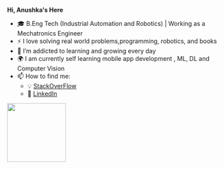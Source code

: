 **Hi, Anushka's Here**
- 🎓 B.Eng Tech (Industrial Automation and Robotics) | Working as a Mechatronics Engineer
- :zap: I love solving real world problems,programming, robotics, and books
- 🌱 I’m addicted to learning and growing every day
- :earth_africa: I am currently self learning mobile app development , ML, DL and Computer Vision
- 📫 How to find me: 
  - :bulb: [StackOverFlow](https://stackoverflow.com/users/13238846/axen-rangs)
  - :office: [LinkedIn](https://www.linkedin.com/in/anushka-kuruppu-0ba48a152/)



<img height="137px"
  src="https://stackoverflow-card.vercel.app/?userID=13238846&theme=dracula"
/>
